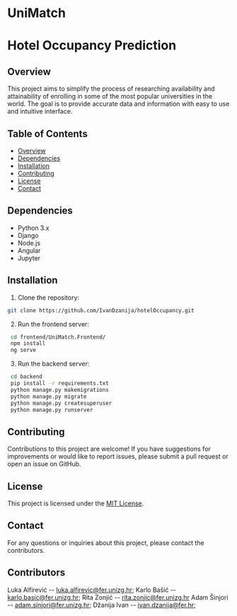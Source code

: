 # UniMatch
# Hotel Occupancy Prediction

## Overview
This project aims to simplify the process of researching availability and attainability of enrolling in some of the most popular universities in the world. The goal is to provide accurate data and information with easy to use and intuitive interface.

## Table of Contents
- [Overview](#overview)
- [Dependencies](#dependencies)
- [Installation](#installation)
- [Contributing](#contributing)
- [License](#license)
- [Contact](#contact)

## Dependencies
- Python 3.x
- Django
- Node.js
- Angular
- Jupyter 

## Installation
1. Clone the repository:
```sh
git clone https://github.com/IvanDzanija/hotelOccupancy.git
```
2. Run the frontend server:
```sh
 cd frontend/UniMatch.Frontend/
 npm install
 ng serve
```
3. Run the backend server:
```sh
 cd backend
 pip install -r requirements.txt
 python manage.py makemigrations
 python manage.py migrate
 python manage.py createsuperuser
 python manage.py runserver
```

## Contributing
Contributions to this project are welcome! If you have suggestions for improvements or would like to report issues, please submit a pull request or open an issue on GitHub.

## License
This project is licensed under the [MIT License](LICENSE).

## Contact
For any questions or inquiries about this project, please contact the contributors.

## Contributors
Luka Alfirević -- luka.alfirevic@fer.unizg.hr;
Karlo Bašić -- karlo.basic@fer.unizg.hr;
Rita Zonjić -- rita.zonjic@fer.unizg.hr
Adam Šinjori -- adam.sinjori@fer.unizg.hr;
Džanija Ivan -- ivan.dzanija@fer.hr;




